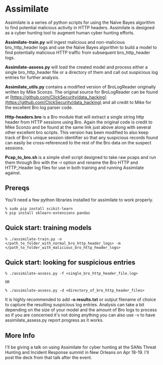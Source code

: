 # Assimilate
Assimilate is a series of python scripts for using the Naïve Bayes algorithm to find potential malicious activity in HTTP headers.  Assimilate is designed as a cyber hunting tool to augment human cyber hunting efforts.

**Assimilate-train.py** will ingest malicious and non-malicious bro_http_header logs and use the Naïve Bayes algorithm to build a model to find potentially malicious HTTP traffic from subsequent bro_http_header logs.

**Assimilate-assess.py** will load the created model and process either a single bro_http_header file or a directory of them and call out suspicious log entries for further analysis.

**Assimilate_utils.py** contains a modified version of BroLogReader originally written by Mike Sconzo.  The original source for BroLogReader can be found at [https://github.com/ClickSecurity/data_hacking](https://github.com/ClickSecurity/data_hacking) and all credit to Mike for the excellent Bro log parser code.

**Http-headers.bro** is a Bro module that will extract a single string http header from HTTP sessions using Bro.  Again the original code is credit to Mike Sconzo and be found at the same link just above along with several other excellent bro scripts.  This version has been modified to also keep track of Bro's unique session identifier so that any suspicious records found can easily be cross-referenced to the rest of the Bro data on the suspect sessions.

**Pcap_to_bro.sh** is a simple shell script designed to take raw pcaps and run them through Bro with the -r option and rename the Bro HTTP and HTTP_Header log files for use in both training and running Assimilate against.

## Prereqs

You'll need a few python libraries installed for assimilate to work properly.

	% sudo pip install scikit-learn
	% pip install sklearn-extensions pandas
	
## Quick start: training models
	% ./assimilate-train.py -n </path_to_folder_with_normal_bro_http_header_logs> -m </path_to_folder_with_malicious_bro_http_header_logs>
	
## Quick start: looking for suspicious entries
	% ./assimilate-assess.py -f <single_bro_http_header_file.log>
	
	OR
	
	% ./assimilate-assess.py -d <directory_of_bro_http_header_files>
	
It is highly recommended to add **-o results.txt** or output filename of choice to capture the resulting suspicious log entries.  Analysis can take a bit depending on the size of your model and the amount of Bro logs to process so if you are concerned it's not doing anything you can also use -v to have assimilate_assess.py report progress as it works.

## More Info

I'll be giving a talk on using Assimilate for cyber hunting at the SANs Threat Hunting and Incident Response summit in New Orleans on Apr 18-19.  I'll post the deck from that talk after the event.
